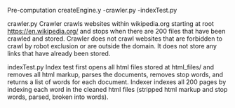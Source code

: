 Pre-computation
createEngine.y
-crawler.py
-indexTest.py

crawler.py
Crawler crawls websites within wikipedia.org starting at root https://en.wikipedia.org/ and stops when there are 200 files that have been crawled and stored. Crawler does not crawl websites that are forbidden to crawl by robot exclusion or are outside the domain. It does not store any links that have already been stored.

indexTest.py
Index test first opens all html files stored at html_files/ and removes all html markup, parses the documents, removes stop words, and returns a list of words for each document. Indexer indexes all 200 pages by indexing each word in the cleaned html files (stripped html markup and stop words, parsed, broken into words). 
